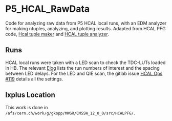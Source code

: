 # P5_HCAL_RawData
Code for analyzing raw data from P5 HCAL local runs, with an EDM analyzer for making ntuples, analyzing, and plotting results. Adapted from HCAL PFG code, [Hcal tuple maker](https://github.com/HCALPFG/HcalTupleMaker) and [HCAL tuple analyzer](https://github.com/HCALPFG/HcalTupleAnalyzerExample).

## Runs
HCAL local runs were taken with a LED scan to check the TDC-LUTs loaded in HB. The relevant [Elog](http://cmsonline.cern.ch/cms-elog/1128105) lists the run numbers of interest and the spacing between LED delays. For the LED and QIE scan, the gitlab issue [HCAL Ops #119](https://gitlab.cern.ch/cmshcal/docs/-/issues/119#note_5280563) details all the settings.  

## lxplus Location
This work is done in `/afs/cern.ch/work/g/gkopp/MWGR/CMSSW_12_0_0/src/HCALPFG/`. 
